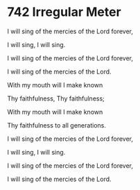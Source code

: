 # 742 Irregular Meter

I will sing of the mercies of the Lord forever,

I will sing, I will sing.

I will sing of the mercies of the Lord forever,

I will sing of the mercies of the Lord.

With my mouth will I make known

Thy faithfulness, Thy faithfulness;

With my mouth will I make known

Thy faithfulness to all generations.

I will sing of the mercies of the Lord forever,

I will sing, I will sing.

I will sing of the mercies of the Lord forever,

I will sing of the mercies of the Lord.

